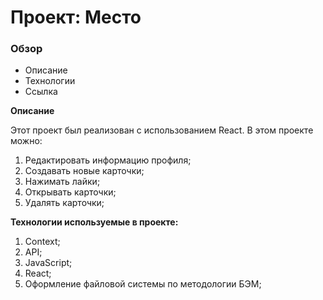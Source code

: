 # Проект: Место

### Обзор

* Описание
* Технологии
* Ссылка

**Описание**

Этот проект был реализован с использованием React.
В этом проекте можно:  
1) Редактировать информацию профиля;
2) Создавать новые карточки;
3) Нажимать лайки;
4) Открывать карточки;
5) Удалять карточки;

**Технологии используемые в проекте:**
1) Context;  
2) API;  
3) JavaScript;  
4) React;
5) Оформление файловой системы по методологии БЭМ;
